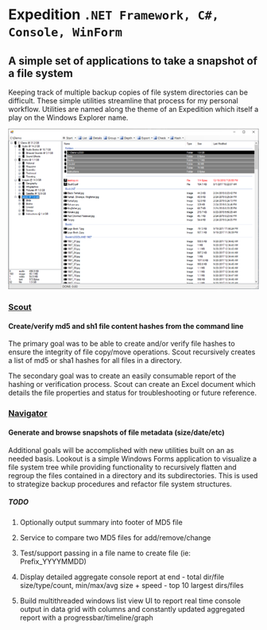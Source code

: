# Expedition `.NET Framework, C#, Console, WinForm`

## A simple set of applications to take a snapshot of a file system

Keeping track of multiple backup copies of file system directories can be difficult.  These simple utilities streamline that process for my personal workflow. Utilities are named along the theme of an Expedition which itself a play on the Windows Explorer name.

![Expedition](./Documentation/Navigator/Main.png)

### [Scout](./Documentation/Scout/README.md)

#### Create/verify md5 and sh1 file content hashes from the command line

The primary goal was to be able to create and/or verify file hashes to ensure the integrity of file copy/move operations.  Scout recursively creates a list of md5 or sha1 hashes for all files in a directory.

The secondary goal was to create an easily consumable report of the hashing or verification process.  Scout can create an Excel document which details the file properties and status for troubleshooting or future reference.

### [Navigator](./Documentation/Navigator/README.md)

#### Generate and browse snapshots of file metadata (size/date/etc)

Additional goals will be accomplished with new utilities built on an as needed basis.  Lookout is a simple Windows Forms application to visualize a file system tree while providing functionality to recursively flatten and regroup the files contained in a directory and its subdirectories. This is used to strategize backup procedures and refactor file system structures.

##### TODO

1. Optionally output summary into footer of MD5 file

1. Service to compare two MD5 files for add/remove/change

1. Test/support passing in a file name to create file (ie: Prefix_YYYYMMDD)

1. Display detailed aggregate console report at end - total dir/file size/type/count, min/max/avg size + speed - top 10 largest dirs/files

1. Build multithreaded windows list view UI to report real time console output in data grid with columns and constantly updated aggregated report with a progressbar/timeline/graph
